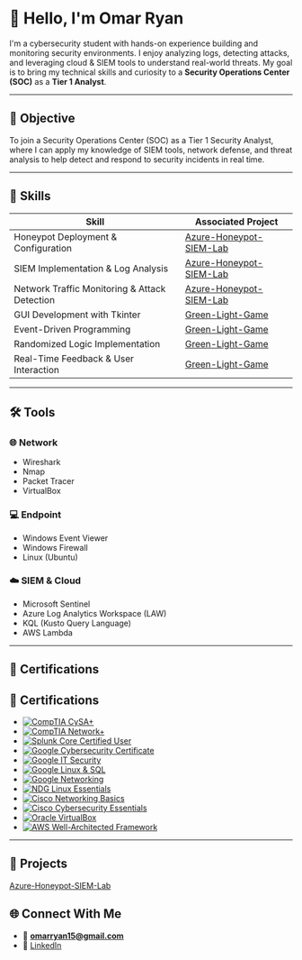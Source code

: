 # 👋 Hello, I'm Omar Ryan

I'm a cybersecurity student with hands-on experience building and monitoring security environments. I enjoy analyzing logs, detecting attacks, and leveraging cloud & SIEM tools to understand real-world threats. My goal is to bring my technical skills and curiosity to a **Security Operations Center (SOC)** as a **Tier 1 Analyst**.

---

## 🎯 Objective
To join a Security Operations Center (SOC) as a Tier 1 Security Analyst, where I can apply my knowledge of SIEM tools, network defense, and threat analysis to help detect and respond to security incidents in real time.

---

## 🧠 Skills

| Skill | Associated Project |
|-------|---------------------|
| Honeypot Deployment & Configuration | <a href="https://github.com/ZOrroryan/Azure-Honeypot-SIEM-Lab">Azure-Honeypot-SIEM-Lab</a> |
| SIEM Implementation & Log Analysis | <a href="https://github.com/ZOrroryan/Azure-Honeypot-SIEM-Lab">Azure-Honeypot-SIEM-Lab</a> |
| Network Traffic Monitoring & Attack Detection | <a href="https://github.com/ZOrroryan/Azure-Honeypot-SIEM-Lab">Azure-Honeypot-SIEM-Lab</a> |
| GUI Development with Tkinter | <a href="https://github.com/ZOrroryan/Cloud-Network-Python-Showcase">Green-Light-Game</a> |
| Event-Driven Programming | <a href="https://github.com/ZOrroryan/Cloud-Network-Python-Showcase">Green-Light-Game</a> |
| Randomized Logic Implementation | <a href="https://github.com/ZOrroryan/Cloud-Network-Python-Showcase">Green-Light-Game</a> |
| Real-Time Feedback & User Interaction | <a href="https://github.com/ZOrroryan/Cloud-Network-Python-Showcase">Green-Light-Game</a> |

---

## 🛠️ Tools

### 🌐 Network
- Wireshark  
- Nmap  
- Packet Tracer  
- VirtualBox  

### 💻 Endpoint
- Windows Event Viewer  
- Windows Firewall  
- Linux (Ubuntu)  

### ☁️ SIEM & Cloud
- Microsoft Sentinel  
- Azure Log Analytics Workspace (LAW)  
- KQL (Kusto Query Language)  
- AWS Lambda  

---

## 📜 Certifications
## 📜 Certifications

- [![CompTIA CySA+](https://img.shields.io/badge/CompTIA-CySA%2B-red?style=for-the-badge&logo=comptia)](https://www.comptia.org/certifications/cybersecurity-analyst)
- [![CompTIA Network+](https://img.shields.io/badge/CompTIA-Network%2B-red?style=for-the-badge&logo=comptia)](https://www.comptia.org/certifications/network)
- [![Splunk Core Certified User](https://img.shields.io/badge/Splunk-Core%20Certified%20User-0A0A0A?style=for-the-badge&logo=splunk)](https://www.splunk.com/en_us/training.html)
- [![Google Cybersecurity Certificate](https://img.shields.io/badge/Google-Cybersecurity%20Certificate-4285F4?style=for-the-badge&logo=google)](https://grow.google/certificates/cybersecurity/)
- [![Google IT Security](https://img.shields.io/badge/Google-IT%20Security-4285F4?style=for-the-badge&logo=google)](#)
- [![Google Linux & SQL](https://img.shields.io/badge/Google-Linux%20%26%20SQL-4285F4?style=for-the-badge&logo=google)](https://coursera.org/verify/YWBBA7F46FG5)
- [![Google Networking](https://img.shields.io/badge/Google-Networking-4285F4?style=for-the-badge&logo=google)](#)
- [![NDG Linux Essentials](https://img.shields.io/badge/NDG-Linux%20Essentials-2E8B57?style=for-the-badge&logo=linux)](#)
- [![Cisco Networking Basics](https://img.shields.io/badge/Cisco-Networking%20Basics-1BA0D7?style=for-the-badge&logo=cisco)](#)
- [![Cisco Cybersecurity Essentials](https://img.shields.io/badge/Cisco-Cybersecurity%20Essentials-1BA0D7?style=for-the-badge&logo=cisco)](#)
- [![Oracle VirtualBox](https://img.shields.io/badge/Oracle-VirtualBox-orange?style=for-the-badge&logo=virtualbox)](#)
- [![AWS Well-Architected Framework](https://img.shields.io/badge/AWS-Well%20Architected%20Framework-FF9900?style=for-the-badge&logo=amazon-aws)](#)

---

## 🧪 Projects

<a href="https://github.com/ZOrroryan/Azure-Honeypot-SIEM-Lab">Azure-Honeypot-SIEM-Lab</a>

## 🌐 Connect With Me
- 📧 **omarryan15@gmail.com**  
- 💼 [LinkedIn](https://www.linkedin.com/in/omar-ryan-64547a224/)
